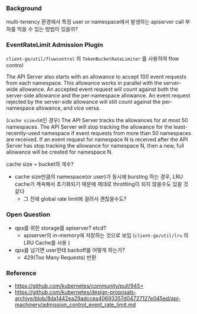 ### Background
multi-tenency 환경에서 특정 user or namespace에서 발생하는 apiserver call 부하를 막을 수 있는 방법이 있을까?

### EventRateLimit Admission Plugin
`client-go/util/flowcontrol` 의 `TokenBucketRateLimiter` 를 사용하여 flow control

The API Server also starts with an allowance to accept 100 event requests from each namespace. This allowance works in parallel with the server-wide allowance. An accepted event request will count against both the server-side allowance and the per-namespace allowance. An event request rejected by the server-side allowance will still count against the per-namespace allowance, and vice versa. 

(`cache size=50`인 경우)
The API Server tracks the allowances for at most 50 namespaces. The API Server will stop tracking the allowance for the least-recently-used namespace if event requests from more than 50 namespaces are received. If an event request for namespace N is received after the API Server has stop tracking the allowance for namespace N, then a new, full allowance will be created for namespace N.

cache size = bucket의 개수?
- cache size만큼의 namespace(or user)가 동시에 bursting 하는 경우, LRU cache가 계속해서 초기화되기 때문에 제대로 throttling이 되지 않을수도 있을 것 같다
	- 그 전에 global rate limit에 걸려서 괜찮을수도?

### Open Question
- qps를 위한 storage를 apiserver? etcd?
  - apiserver의 in-memory에 저장하는 것으로 보임 (`client-go/util/lru` 의 LRU Cache를 사용 )
- qps를 넘기면 user한테 backoff를 어떻게 하는가?
  - 429(Too Many Requests) 반환

### Reference
- https://github.com/kubernetes/community/pull/945=
- https://github.com/kubernetes/design-proposals-archive/blob/8da1442ea29adccea40693357d04727127e045ed/api-machinery/admission_control_event_rate_limit.md
